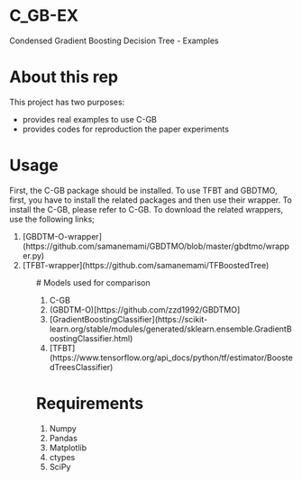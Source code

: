 # C_GB-EX
Condensed Gradient Boosting Decision Tree - Examples

# About this rep
This project has two purposes:
<ul>
<li> provides real examples to use C-GB </li>
<li> provides codes for reproduction the paper experiments </li>
</ul>

# Usage
First, the C-GB package should be installed. 
To use TFBT and GBDTMO, first, you have to install the related packages and then use their wrapper.
To install the C-GB, please refer to C-GB.
To download the related wrappers, use the following links;
<ol>
<li> [GBDTM-O-wrapper](https://github.com/samanemami/GBDTMO/blob/master/gbdtmo/wrapper.py)</li>
<li> [TFBT-wrapper](https://github.com/samanemami/TFBoostedTree)</li>
<ol>
# Models used for comparison
<ol>
  <li> C-GB </li>
  <li> (GBDTM-O)[https://github.com/zzd1992/GBDTMO] </li>
  <li> [GradientBoostingClassifier](https://scikit-learn.org/stable/modules/generated/sklearn.ensemble.GradientBoostingClassifier.html)</li>
  <li> [TFBT](https://www.tensorflow.org/api_docs/python/tf/estimator/BoostedTreesClassifier)</li>
</ol>

# Requirements
<ol>
  <li> Numpy </li>
  <li> Pandas </li>
  <li> Matplotlib </li>
  <li> ctypes </li>
  <li> SciPy </li>
</ol>
